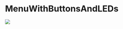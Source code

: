 # MenuWithButtonsAndLEDs

<img src="[https://github.com/berhanozturk/robotic_arm/blob/main/Robotic%20Arm.png?raw=true](https://github.com/berhanozturk/MenuWithButtonsAndLEDs/blob/main/MenuWithButtonsAndLEDs.png)https://github.com/berhanozturk/MenuWithButtonsAndLEDs/blob/main/MenuWithButtonsAndLEDs.png">
